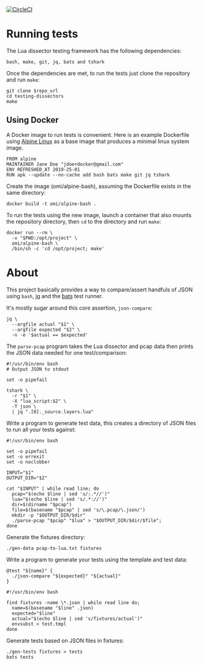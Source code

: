 
[![CircleCI](https://circleci.com/gh/mandric/omi-automation-sandbox.svg?style=svg)](https://circleci.com/gh/mandric/omi-automation-sandbox)

# Running tests

The Lua dissector testing framework has the following dependencies:

    bash, make, git, jq, bats and tshark

Once the dependencies are met, to run the tests just clone the repository and
run `make`:

```
git clone $repo_url
cd testing-dissectors
make
```

## Using Docker

A Docker image to run tests is convenient.  Here is an example Dockerfile using
[Alpine Linux](https://hub.docker.com/_/alpine) as a base image that produces a
minimal linux system image.

```
FROM alpine
MAINTAINER Jane Doe "jdoe+docker@gmail.com"
ENV REFRESHED_AT 2019-25-01
RUN apk --update --no-cache add bash bats make git jq tshark
```

Create the image (omi/alpine-bash), assuming the Dockerfile exists in the same
directory:

```
docker build -t omi/alpine-bash .
```

To run the tests using the new image, launch a container that also mounts the
repository directory, then `cd` to the directory and run `make`:

```
docker run --rm \
  -v "$PWD:/opt/project" \
  omi/alpine-bash \
  /bin/sh -c 'cd /opt/project; make'
```

# About

This project basically provides a way to compare/assert handfuls of JSON using
`bash`, [jq](https://stedolan.github.io/jq/) and the
[bats](https://github.com/sstephenson/bats) test runner.

It's mostly sugar around this core assertion, `json-compare`:

```
jq \
  --argfile actual "$1" \
  --argfile expected "$2" \
  -n -e '$actual == $expected'
```

The `parse-pcap` program takes the Lua dissector and pcap data then prints the
JSON data needed for one test/comparison:

```parse-pcap
#!/usr/bin/env bash
# Output JSON to stdout

set -o pipefail

tshark \
  -r "$1" \
  -X "lua_script:$2" \
  -T json \
  | jq ".[0]._source.layers.lua"
```

Write a program to generate test data, this creates a directory of JSON files
to run all your tests against:

```gen-data
#!/usr/bin/env bash

set -o pipefail
set -o errexit
set -o noclobber

INPUT="$1"
OUTPUT_DIR="$2"

cat "$INPUT" | while read line; do
  pcap="$(echo $line | sed 's/:.*//')"
  lua="$(echo $line | sed 's/.*://')"
  dir=$(dirname "$pcap")
  file=$(basename "$pcap" | sed 's/\.pcap/\.json/')
  mkdir -p "$OUTPUT_DIR/$dir"
  ./parse-pcap "$pcap" "$lua" > "$OUTPUT_DIR/$dir/$file";
done
```

Generate the fixtures directory:

```
./gen-data pcap-to-lua.txt fixtures
```

Write a program to generate your tests using the template and test data:

```test.tmpl
@test "${name}" {
  ./json-compare "${expected}" "${actual}"
}
```

```gen-tests
#!/usr/bin/env bash

find fixtures -name \*.json | while read line do;
  name=$(basename "$line" .json)
  expected="$line"
  actual="$(echo $line | sed 's/fixtures/actual')"
  envsubst < test.tmpl
done
```

Generate tests based on JSON files in fixtures:

```
./gen-tests fixtures > tests
bats tests
```
